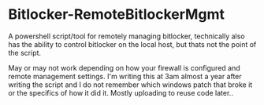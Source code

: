 # Bitlocker-RemoteBitlockerMgmt

A powershell script/tool for remotely managing bitlocker, technically also has the ability to control bitlocker on the local host, but thats not the point of the script.

May or may not work depending on how your firewall is configured and remote management settings. I'm writing this at 3am almost a year after writing the script and I do not remember which windows patch that broke it or the specifics of how it did it. Mostly uploading to reuse code later..
